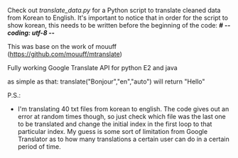 
Check out *translate_data.py* for a Python script to translate cleaned data from Korean to English. It's important to notice that in order for the script to show korean, this needs to be written before the beginning of the code: **# -*- coding: utf-8 -*-**


This was base on the work of mouuff (https://github.com/mouuff/mtranslate)


Fully working Google Translate API for python E2 and java

as simple as that:
translate("Bonjour","en","auto") will return "Hello"


P.S.:
* I'm translating 40 txt files from korean to english. The code gives out an error at random times though, so just check which file was the last one to be translated and change the initial index in the first loop to that particular index. My guess is some sort of limitation from Google Translator as to how many translations a certain user can do in a certain period of time.
